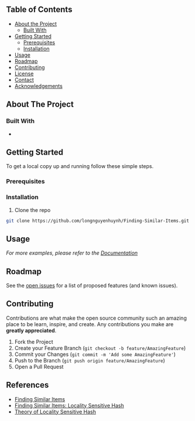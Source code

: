 <!-- TABLE OF CONTENTS -->
## Table of Contents

* [About the Project](#about-the-project)
  * [Built With](#built-with)
* [Getting Started](#getting-started)
  * [Prerequisites](#prerequisites)
  * [Installation](#installation)
* [Usage](#usage)
* [Roadmap](#roadmap)
* [Contributing](#contributing)
* [License](#license)
* [Contact](#contact)
* [Acknowledgements](#acknowledgements)



<!-- ABOUT THE PROJECT -->
## About The Project

### Built With

* []()


<!-- GETTING STARTED -->
## Getting Started

To get a local copy up and running follow these simple steps.

### Prerequisites


### Installation

1. Clone the repo
```sh
git clone https://github.com/longnguyenhuynh/Finding-Similar-Items.git
```

<!-- USAGE EXAMPLES -->
## Usage

_For more examples, please refer to the [Documentation](https://example.com)_



<!-- ROADMAP -->
## Roadmap

See the [open issues](https://github.com/longnguyenhuynh/Finding-Similar-Items/issues) for a list of proposed features (and known issues).



<!-- CONTRIBUTING -->
## Contributing

Contributions are what make the open source community such an amazing place to be learn, inspire, and create. Any contributions you make are **greatly appreciated**.

1. Fork the Project
2. Create your Feature Branch (`git checkout -b feature/AmazingFeature`)
3. Commit your Changes (`git commit -m 'Add some AmazingFeature'`)
4. Push to the Branch (`git push origin feature/AmazingFeature`)
5. Open a Pull Request


<!-- References -->
## References

* [Finding Similar Items](http://infolab.stanford.edu/~ullman/mmds/ch3.pdf)
* [Finding Similar Items: Locality Sensitive Hash](http://web.stanford.edu/class/cs246/slides/03-lsh.pdf)
* [Theory of Locality Sensitive Hash](http://web.stanford.edu/class/cs246/slides/04-lsh_theory.pdf)

